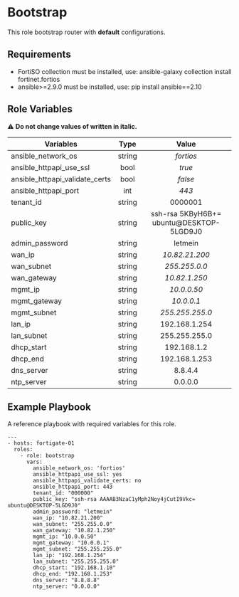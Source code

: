 Bootstrap
=========

This role bootstrap router with **default** configurations.

Requirements
------------

- FortiSO collection must be installed, use: ansible-galaxy collection install fortinet.fortios
- ansible>=2.9.0 must be installed, use: pip install ansible==2.10

Role Variables
--------------
:warning:	**Do not change values of written in italic.**

| Variables                      	|  Type  	|                   Value                  	|
|--------------------------------	|:------:	|:----------------------------------------:	|
| ansible_network_os             	| string 	|                 _fortios_                	|
| ansible_httpapi_use_ssl        	|  bool  	|                  _true_                  	|
| ansible_httpapi_validate_certs 	|  bool  	|                  _false_                 	|
| ansible_httpapi_port           	|   int  	|                   _443_                  	|
| tenant_id                      	| string 	|                  0000001                 	|
| public_key                     	| string 	| ssh-rsa 5KByH6B+= ubuntu@DESKTOP-5LGD9J0 	|
| admin_password                 	| string 	|                  letmein                 	|
| wan_ip                         	| string 	|              _10.82.21.200_              	|
| wan_subnet                     	| string 	|               _255.255.0.0_              	|
| wan_gateway                    	| string 	|               _10.82.1.250_              	|
| mgmt_ip                        	| string 	|                _10.0.0.50_               	|
| mgmt_gateway                   	| string 	|                _10.0.0.1_                	|
| mgmt_subnet                    	| string 	|              _255.255.255.0_             	|
| lan_ip                         	| string 	|               192.168.1.254              	|
| lan_subnet                     	| string 	|               255.255.255.0              	|
| dhcp_start                     	| string 	|                192.168.1.2               	|
| dhcp_end                       	| string 	|               192.168.1.253              	|
| dns_server                     	| string 	|                  8.8.4.4                 	|
| ntp_server                     	| string 	|                  0.0.0.0                 	|

Example Playbook
----------------
A reference playbook with required variables for this role.

    ---
    - hosts: fortigate-01        
      roles:
        - role: bootstrap
          vars:
            ansible_network_os: 'fortios'
            ansible_httpapi_use_ssl: yes
            ansible_httpapi_validate_certs: no
            ansible_httpapi_port: 443
            tenant_id: "000000"
            public_key: "ssh-rsa AAAAB3NzaC1yMph2Noy4jCutI9Vkc= ubuntu@DESKTOP-5LGD9J0"
            admin_password: "letmein"
            wan_ip: "10.82.21.200"
            wan_subnet: "255.255.0.0"
            wan_gateway: "10.82.1.250"
            mgmt_ip: "10.0.0.50"
            mgmt_gateway: "10.0.0.1"
            mgmt_subnet: "255.255.255.0"
            lan_ip: "192.168.1.254"
            lan_subnet: "255.255.255.0"
            dhcp_start: "192.168.1.10"
            dhcp_end: "192.168.1.253"
            dns_server: "8.8.8.8"
            ntp_server: "0.0.0.0"